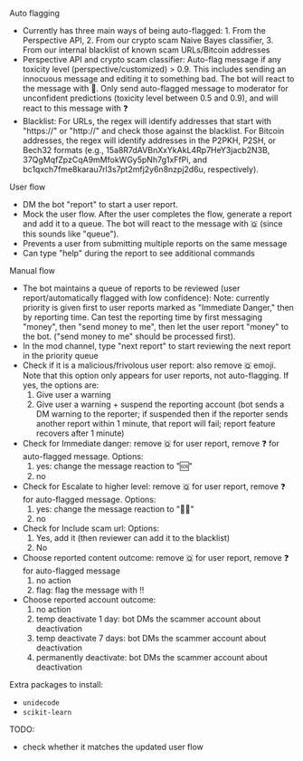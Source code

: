 Auto flagging
- Currently has three main ways of being auto-flagged: 1. From the Perspective API, 2. From our crypto scam Naive Bayes classifier, 3. From our internal blacklist of known scam URLs/Bitcoin addresses
- Perspective API and crypto scam classifier: Auto-flag message if any toxicity level (perspective/customized) > 0.9. This includes sending an innocuous message and editing it to something bad. The bot will react to the message with 🤬. Only send auto-flagged message to moderator for unconfident predictions (toxicity level between 0.5 and 0.9), and will react to this message with ❓
- Blacklist: For URLs, the regex will identify addresses that start with "https://" or "http://" and check those against the blacklist. For Bitcoin addresses, the regex will identify addresses in the P2PKH, P2SH, or Bech32 formats (e.g., 15a8R7dAVBnXxYkAkL4Rp7HeY3jacb2N3B, 37QgMqfZpzCqA9mMfokWGy5pNh7g1xFfPi, and bc1qxch7fme8karau7rl3s7pt2mfj2y6n8nzpj2d6u, respectively).

User flow
- DM the bot "report" to start a user report.
- Mock the user flow. After the user completes the flow, generate a report and add it to a queue. The bot will react to the message with 🇶 (since this sounds like "queue").
- Prevents a user from submitting multiple reports on the same message
- Can type "help" during the report to see additional commands

Manual flow
- The bot maintains a queue of reports to be reviewed (user report/automatically flagged with low confidence):
  Note: currently priority is given first to user reports marked as "Immediate Danger," then by reporting time. Can test the reporting time by first messaging "money", then "send money to me", then let the user report "money" to the bot. ("send money to me" should be processed first).
- In the mod channel, type "next report" to start reviewing the next report in the priority queue
- Check if it is a malicious/frivolous user report: also remove 🇶 emoji. Note that this option only appears for user reports, not auto-flagging. If yes, the options are:
  1) Give user a warning 
  2) Give user a warning + suspend the reporting account (bot sends a DM warning to the reporter; if suspended then if the reporter sends another report within 1 minute, that report will fail; report feature recovers after 1 minute)
- Check for Immediate danger: remove 🇶 for user report, remove ❓ for auto-flagged message. Options:
  1) yes: change the message reaction to "🆘"
  2) no
- Check for Escalate to higher level: remove 🇶 for user report, remove ❓ for auto-flagged message. Options:
  1) yes: change the message reaction to "👨‍💼"
  2) no
- Check for Include scam url: Options:
  1. Yes, add it (then reviewer can add it to the blacklist)
  2. No
- Choose reported content outcome: remove 🇶 for user report, remove ❓ for auto-flagged message
  1) no action
  2) flag: flag the message with ‼
- Choose reported account outcome:
  1) no action
  2) temp deactivate 1 day: bot DMs the scammer account about deactivation
  3) temp deactivate 7 days: bot DMs the scammer account about deactivation
  4) permanently deactivate: bot DMs the scammer account about deactivation


  

Extra packages to install:
- `unidecode`
- `scikit-learn`
  
TODO:
- check whether it matches the updated user flow